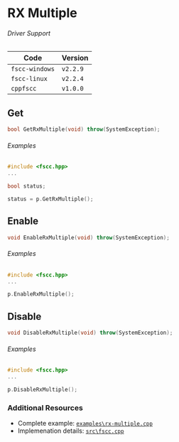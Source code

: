 # RX Multiple

###### Driver Support
| Code           | Version
| -------------- | --------
| `fscc-windows` | `v2.2.9` 
| `fscc-linux`   | `v2.2.4` 
| `cppfscc`      | `v1.0.0`


## Get
```c++
bool GetRxMultiple(void) throw(SystemException);
```

###### Examples
```c++
#include <fscc.hpp>
...

bool status;

status = p.GetRxMultiple();
```


## Enable
```c++
void EnableRxMultiple(void) throw(SystemException);
```

###### Examples
```c++
#include <fscc.hpp>
...

p.EnableRxMultiple();
```


## Disable
```c++
void DisableRxMultiple(void) throw(SystemException);
```

###### Examples
```c++
#include <fscc.hpp>
...

p.DisableRxMultiple();
```


### Additional Resources
- Complete example: [`examples\rx-multiple.cpp`](https://github.com/commtech/cppfscc/blob/master/examples/rx-multiple.cpp)
- Implemenation details: [`src\fscc.cpp`](https://github.com/commtech/cppfscc/blob/master/src/fscc.cpp)
